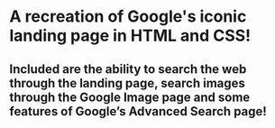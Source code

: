 # A recreation of Google's iconic landing page in HTML and CSS!

## Included are the ability to search the web through the landing page, search images through the Google Image page and some features of Google’s Advanced Search page!
